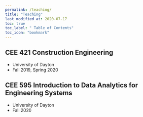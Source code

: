 ```yaml
---
permalink: /teaching/
title: "Teaching"
last_modified_at: 2020-07-17
toc: true
toc_label: " Table of Contents"
toc_icon: "bookmark"
---
```

## CEE 421 Construction Engineering
* University of Dayton
* Fall 2019, Spring 2020

## CEE 595 Introduction to Data Analytics for Engineering Systems
* University of Dayton
* Fall 2020
